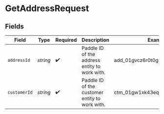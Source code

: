 # GetAddressRequest


## Fields

| Field                                          | Type                                           | Required                                       | Description                                    | Example                                        |
| ---------------------------------------------- | ---------------------------------------------- | ---------------------------------------------- | ---------------------------------------------- | ---------------------------------------------- |
| `addressId`                                    | *string*                                       | :heavy_check_mark:                             | Paddle ID of the address entity to work with.  | add_01gvcz6r0t0g5cphhwd8n952gb                 |
| `customerId`                                   | *string*                                       | :heavy_check_mark:                             | Paddle ID of the customer entity to work with. | ctm_01gw1xk43eqy2rrf0cs93zvm6t                 |